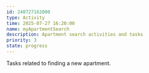 ```yaml
---
id: 240727162000
type: Activity
time: 2025-07-27 16:20:00
name: myApartmentSearch
description: Apartment search activities and tasks
priority: 3
state: progress
---
```

Tasks related to finding a new apartment.
